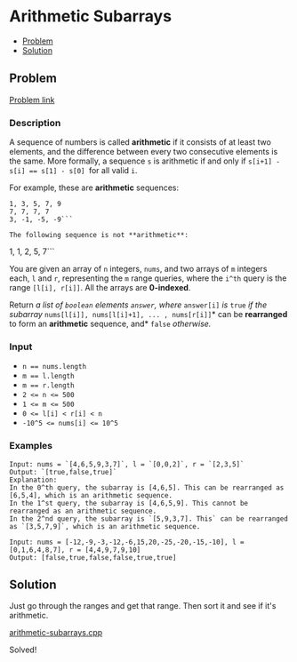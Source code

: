 # Arithmetic Subarrays
- [Problem](#problem)
- [Solution](#solution)

## Problem
[Problem link](https://leetcode.com/problems/arithmetic-subarrays)

### Description
A sequence of numbers is called **arithmetic** if it consists of at least two elements, and the difference between every two consecutive elements is the same. More formally, a sequence `s` is arithmetic if and only if `s[i+1] - s[i] == s[1] - s[0] `for all valid `i`.

For example, these are **arithmetic** sequences:

```
1, 3, 5, 7, 9
7, 7, 7, 7
3, -1, -5, -9```

The following sequence is not **arithmetic**:

```
1, 1, 2, 5, 7```

You are given an array of `n` integers, `nums`, and two arrays of `m` integers each, `l` and `r`, representing the `m` range queries, where the `i^th` query is the range `[l[i], r[i]]`. All the arrays are **0-indexed**.

Return *a list of *`boolean` *elements* `answer`*, where* `answer[i]` *is* `true` *if the subarray* `nums[l[i]], nums[l[i]+1], ... , nums[r[i]]`* can be **rearranged** to form an **arithmetic** sequence, and* `false` *otherwise.*

### Input

- `n == nums.length`
- `m == l.length`
- `m == r.length`
- `2 <= n <= 500`
- `1 <= m <= 500`
- `0 <= l[i] < r[i] < n`
- `-10^5 <= nums[i] <= 10^5`


### Examples
```
Input: nums = `[4,6,5,9,3,7]`, l = `[0,0,2]`, r = `[2,3,5]`
Output: `[true,false,true]`
Explanation:
In the 0^th query, the subarray is [4,6,5]. This can be rearranged as [6,5,4], which is an arithmetic sequence.
In the 1^st query, the subarray is [4,6,5,9]. This cannot be rearranged as an arithmetic sequence.
In the 2^nd query, the subarray is `[5,9,3,7]. This` can be rearranged as `[3,5,7,9]`, which is an arithmetic sequence.
```
```
Input: nums = [-12,-9,-3,-12,-6,15,20,-25,-20,-15,-10], l = [0,1,6,4,8,7], r = [4,4,9,7,9,10]
Output: [false,true,false,false,true,true]
```


## Solution
Just go through the ranges and get that range. Then sort it and see if it's arithmetic.

[arithmetic-subarrays.cpp](./arithmetic-subarrays.cpp)

Solved!